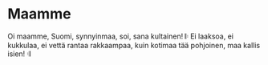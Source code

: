 # Maamme

Oi maamme, Suomi, synnyinmaa,
soi, sana kultainen!
𝄆 Ei laaksoa, ei kukkulaa,
ei vettä rantaa rakkaampaa,
kuin kotimaa tää pohjoinen,
maa kallis isien! 𝄇
